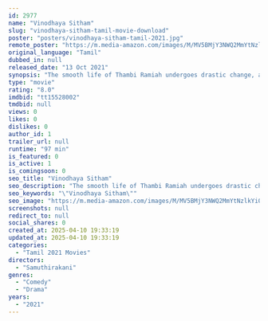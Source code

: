 ```yaml
---
id: 2977
name: "Vinodhaya Sitham"
slug: "vinodhaya-sitham-tamil-movie-download"
poster: "posters/vinodhaya-sitham-tamil-2021.jpg"
remote_poster: "https://m.media-amazon.com/images/M/MV5BMjY3NWQ2MmYtNzlkYi00NDBkLTg3ZGYtYmUzODBmYzdjYmRjXkEyXkFqcGc@._V1_SX300.jpg"
original_language: "Tamil"
dubbed_in: null
released_date: "13 Oct 2021"
synopsis: "The smooth life of Thambi Ramiah undergoes drastic change, after his death and resurrection. At his request, \"the time\" gave him extension for 3 months, to mend his affairs. Whether he was able to do it?"
type: "movie"
rating: "8.0"
imdbid: "tt15528002"
tmdbid: null
views: 0
likes: 0
dislikes: 0
author_id: 1
trailer_url: null
runtime: "97 min"
is_featured: 0
is_active: 1
is_comingsoon: 0
seo_title: "Vinodhaya Sitham"
seo_description: "The smooth life of Thambi Ramiah undergoes drastic change, after his death and resurrection. At his request, \"the time\" gave him extension for 3 months, to mend his affairs. Whether he was able to do it?"
seo_keywords: "\"Vinodhaya Sitham\""
seo_image: "https://m.media-amazon.com/images/M/MV5BMjY3NWQ2MmYtNzlkYi00NDBkLTg3ZGYtYmUzODBmYzdjYmRjXkEyXkFqcGc@._V1_SX300.jpg"
screenshots: null
redirect_to: null
social_shares: 0
created_at: 2025-04-10 19:33:19
updated_at: 2025-04-10 19:33:19
categories:
  - "Tamil 2021 Movies"
directors:
  - "Samuthirakani"
genres:
  - "Comedy"
  - "Drama"
years:
  - "2021"
---
```

